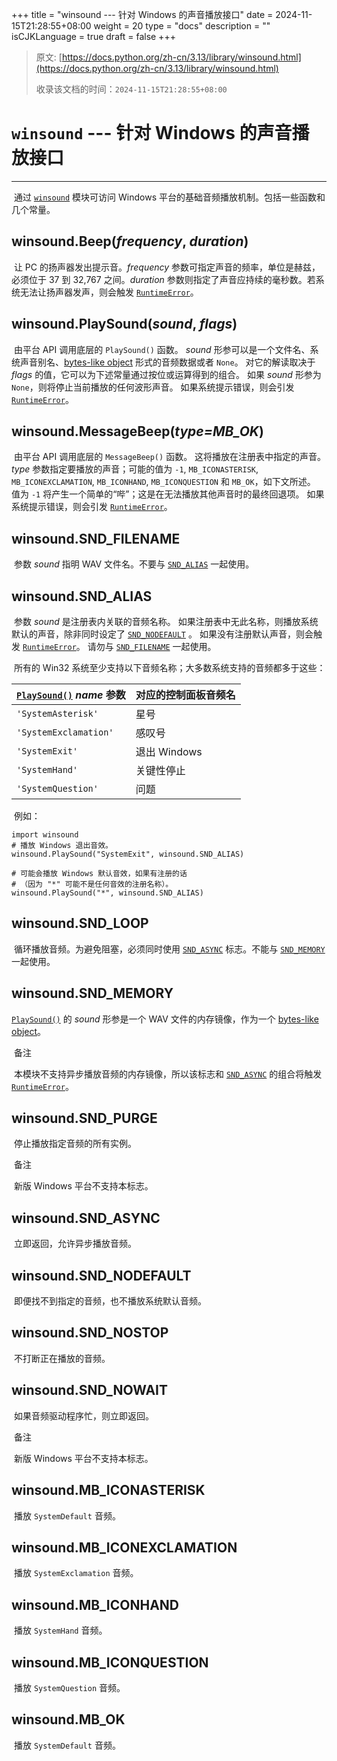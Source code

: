 +++
title = "winsound --- 针对 Windows 的声音播放接口"
date = 2024-11-15T21:28:55+08:00
weight = 20
type = "docs"
description = ""
isCJKLanguage = true
draft = false
+++

> 原文: [https://docs.python.org/zh-cn/3.13/library/winsound.html](https://docs.python.org/zh-cn/3.13/library/winsound.html)
>
> 收录该文档的时间：`2024-11-15T21:28:55+08:00`

# `winsound` --- 针对 Windows 的声音播放接口

------

​	通过 [`winsound`](https://docs.python.org/zh-cn/3.13/library/winsound.html#module-winsound) 模块可访问 Windows 平台的基础音频播放机制。包括一些函数和几个常量。

## winsound.**Beep**(*frequency*, *duration*)

​	让 PC 的扬声器发出提示音。*frequency* 参数可指定声音的频率，单位是赫兹，必须位于 37 到 32,767 之间。*duration* 参数则指定了声音应持续的毫秒数。若系统无法让扬声器发声，则会触发 [`RuntimeError`](https://docs.python.org/zh-cn/3.13/library/exceptions.html#RuntimeError)。

## winsound.**PlaySound**(*sound*, *flags*)

​	由平台 API 调用底层的 `PlaySound()` 函数。 *sound* 形参可以是一个文件名、系统声音别名、[bytes-like object](https://docs.python.org/zh-cn/3.13/glossary.html#term-bytes-like-object) 形式的音频数据或者 `None`。 对它的解读取决于 *flags* 的值，它可以为下述常量通过按位或运算得到的组合。 如果 *sound* 形参为 `None`，则将停止当前播放的任何波形声音。 如果系统提示错误，则会引发 [`RuntimeError`](https://docs.python.org/zh-cn/3.13/library/exceptions.html#RuntimeError)。

## winsound.**MessageBeep**(*type=MB_OK*)

​	由平台 API 调用底层的 `MessageBeep()` 函数。 这将播放在注册表中指定的声音。 *type* 参数指定要播放的声音；可能的值为 `-1`, `MB_ICONASTERISK`, `MB_ICONEXCLAMATION`, `MB_ICONHAND`, `MB_ICONQUESTION` 和 `MB_OK`，如下文所述。 值为 `-1` 将产生一个简单的“哔”；这是在无法播放其他声音时的最终回退项。 如果系统提示错误，则会引发 [`RuntimeError`](https://docs.python.org/zh-cn/3.13/library/exceptions.html#RuntimeError)。

## winsound.**SND_FILENAME**

​	参数 *sound* 指明 WAV 文件名。不要与 [`SND_ALIAS`](https://docs.python.org/zh-cn/3.13/library/winsound.html#winsound.SND_ALIAS) 一起使用。

## winsound.**SND_ALIAS**

​	参数 *sound* 是注册表内关联的音频名称。 如果注册表中无此名称，则播放系统默认的声音，除非同时设定了 [`SND_NODEFAULT`](https://docs.python.org/zh-cn/3.13/library/winsound.html#winsound.SND_NODEFAULT) 。 如果没有注册默认声音，则会触发 [`RuntimeError`](https://docs.python.org/zh-cn/3.13/library/exceptions.html#RuntimeError)。 请勿与 [`SND_FILENAME`](https://docs.python.org/zh-cn/3.13/library/winsound.html#winsound.SND_FILENAME) 一起使用。

​	所有的 Win32 系统至少支持以下音频名称；大多数系统支持的音频都多于这些：

| [`PlaySound()`](https://docs.python.org/zh-cn/3.13/library/winsound.html#winsound.PlaySound) *name* 参数 | 对应的控制面板音频名 |
| :----------------------------------------------------------- | :------------------- |
| `'SystemAsterisk'`                                           | 星号                 |
| `'SystemExclamation'`                                        | 感叹号               |
| `'SystemExit'`                                               | 退出 Windows         |
| `'SystemHand'`                                               | 关键性停止           |
| `'SystemQuestion'`                                           | 问题                 |

​	例如：

```
import winsound
# 播放 Windows 退出音效。
winsound.PlaySound("SystemExit", winsound.SND_ALIAS)

# 可能会播放 Windows 默认音效，如果有注册的话
# （因为 "*" 可能不是任何音效的注册名称）。
winsound.PlaySound("*", winsound.SND_ALIAS)
```

## winsound.**SND_LOOP**

​	循环播放音频。为避免阻塞，必须同时使用 [`SND_ASYNC`](https://docs.python.org/zh-cn/3.13/library/winsound.html#winsound.SND_ASYNC) 标志。不能与 [`SND_MEMORY`](https://docs.python.org/zh-cn/3.13/library/winsound.html#winsound.SND_MEMORY) 一起使用。

## winsound.**SND_MEMORY**

[`PlaySound()`](https://docs.python.org/zh-cn/3.13/library/winsound.html#winsound.PlaySound) 的 *sound* 形参是一个 WAV 文件的内存镜像，作为一个 [bytes-like object](https://docs.python.org/zh-cn/3.13/glossary.html#term-bytes-like-object)。

​	备注

 

​	本模块不支持异步播放音频的内存镜像，所以该标志和 [`SND_ASYNC`](https://docs.python.org/zh-cn/3.13/library/winsound.html#winsound.SND_ASYNC) 的组合将触发 [`RuntimeError`](https://docs.python.org/zh-cn/3.13/library/exceptions.html#RuntimeError)。

## winsound.**SND_PURGE**

​	停止播放指定音频的所有实例。

​	备注

 

​	新版 Windows 平台不支持本标志。

## winsound.**SND_ASYNC**

​	立即返回，允许异步播放音频。

## winsound.**SND_NODEFAULT**

​	即便找不到指定的音频，也不播放系统默认音频。

## winsound.**SND_NOSTOP**

​	不打断正在播放的音频。

## winsound.**SND_NOWAIT**

​	如果音频驱动程序忙，则立即返回。

​	备注

 

​	新版 Windows 平台不支持本标志。

## winsound.**MB_ICONASTERISK**

​	播放 `SystemDefault` 音频。

## winsound.**MB_ICONEXCLAMATION**

​	播放 `SystemExclamation` 音频。

## winsound.**MB_ICONHAND**

​	播放 `SystemHand` 音频。

## winsound.**MB_ICONQUESTION**

​	播放 `SystemQuestion` 音频。

## winsound.**MB_OK**

​	播放 `SystemDefault` 音频。
